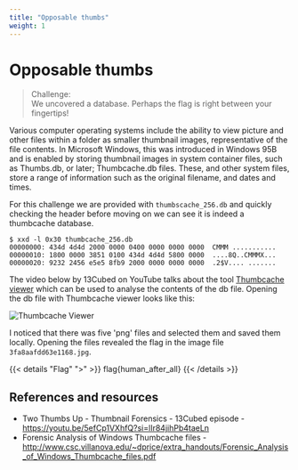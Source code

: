 ```yaml
---
title: "Opposable thumbs"
weight: 1
---
```

# Opposable thumbs

> Challenge:  
> We uncovered a database. Perhaps the flag is right between your fingertips!

Various computer operating systems include the ability to view picture and other files within a folder as smaller thumbnail images, representative of the file contents. In Microsoft Windows, this was introduced in Windows 95B and is enabled by storing thumbnail images in system container files, such as
Thumbs.db, or later; Thumbcache.db files. These, and other system files, store a range of information such as the original filename, and dates and times.

For this challenge we are provided with `thumbscache_256.db` and quickly checking the header before moving on we can see it is indeed a thumbcache database.

```shell
$ xxd -l 0x30 thumbcache_256.db
00000000: 434d 4d4d 2000 0000 0400 0000 0000 0000  CMMM ...........
00000010: 1800 0000 3851 0100 434d 4d4d 5800 0000  ....8Q..CMMMX...
00000020: 9232 2456 e5e5 8fb9 2000 0000 0000 0000  .2$V.... .......
```

The video below by 13Cubed on YouTube talks about the tool [Thumbcache viewer](https://thumbcacheviewer.github.io/) which can be used to analyse the contents of the db file. Opening the db file with Thumbcache viewer looks like this:

![Thumbcache Viewer](../../images/thumbcacheviewer.png)

I noticed that there was five 'png' files and selected them and saved them locally. Opening the files revealed the flag in the image file `3fa8aafdd63e1168.jpg`.

{{< details "Flag" ">" >}}
flag{human_after_all}
{{< /details >}}

## References and resources
* Two Thumbs Up - Thumbnail Forensics - 13Cubed episode - https://youtu.be/5efCp1VXhfQ?si=lIr84jihPb4taeLn
* Forensic Analysis of Windows Thumbcache files - http://www.csc.villanova.edu/~dprice/extra_handouts/Forensic_Analysis_of_Windows_Thumbcache_files.pdf